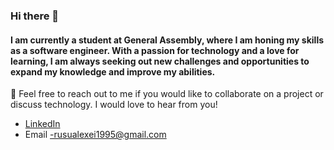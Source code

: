 ### Hi there 👋

#### I am currently a student at General Assembly, where I am honing my skills as a software engineer. With a passion for technology and a love for learning, I am always seeking out new challenges and opportunities to expand my knowledge and improve my abilities.


💬 Feel free to reach out to me if you would like to collaborate on a project or discuss technology. I would love to hear from you!

* [LinkedIn](https://www.linkedin.com/in/alexei-rusu-dev/)
* Email -rusualexei1995@gmail.com

